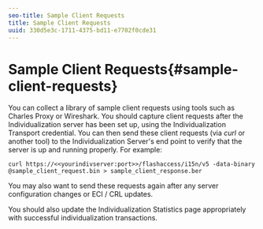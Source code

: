 ```yaml
---
seo-title: Sample Client Requests
title: Sample Client Requests
uuid: 330d5e3c-1711-4375-bd11-e7702f0cde31
---
```


# Sample Client Requests{#sample-client-requests}

You can collect a library of sample client requests using tools such as Charles Proxy or Wireshark. You should capture client requests after the Individualization server has been set up, using the Individualization Transport credential. You can then send these client requests (via *curl* or another tool) to the Individualization Server's end point to verify that the server is up and running properly. For example: 

```
curl https://<<yourindivserver:port>>/flashaccess/i15n/v5 -­data-binary  
@sample_client_request.bin > sample_client_response.ber
```

You may also want to send these requests again after any server configuration changes or ECI / CRL updates.

You should also update the Individualization Statistics page appropriately with successful individualization transactions. 
